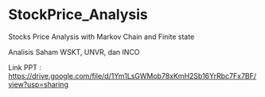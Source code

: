 # StockPrice_Analysis
Stocks Price Analysis with Markov Chain and Finite state

Analisis Saham WSKT, UNVR, dan INCO

Link PPT :
https://drive.google.com/file/d/1Ym1LsGWMob78xKmH2Sb16YrRbc7Fx7BF/view?usp=sharing
